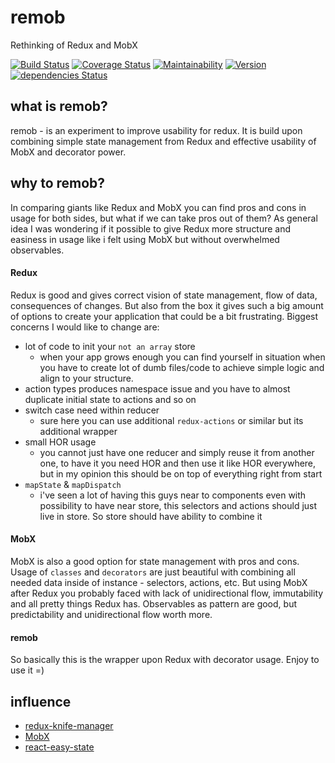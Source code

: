 # remob
Rethinking of Redux and MobX

[![Build Status](https://travis-ci.org/icrosil/remob.svg?branch=master)](https://travis-ci.org/icrosil/remob)  [![Coverage Status](https://coveralls.io/repos/github/icrosil/remob/badge.svg?branch=master)](https://coveralls.io/github/icrosil/remob?branch=master)  [![Maintainability](https://api.codeclimate.com/v1/badges/6fe830dc12447fa3922b/maintainability)](https://codeclimate.com/github/icrosil/remob/maintainability)  [![Version](https://img.shields.io/npm/v/remob.svg)](https://www.npmjs.com/package/remob) [![dependencies Status](https://david-dm.org/icrosil/remob/status.svg)](https://david-dm.org/icrosil/remob)

## what is remob?
remob - is an experiment to improve usability for redux. It is build upon combining simple state management from Redux and effective usability of MobX and decorator power.

## why to remob?
In comparing giants like Redux and MobX you can find pros and cons in usage for both sides, but what if we can take pros out of them? As general idea I was wondering if it possible to give Redux more structure and easiness in usage like i felt using MobX but without overwhelmed observables.

#### Redux
Redux is good and gives correct vision of state management, flow of data, consequences of changes.
But also from the box it gives such a big amount of options to create your application that could be a bit frustrating. Biggest concerns I would like to change are:
- lot of code to init your `not an array` store
  - when your app grows enough you can find yourself in situation when you have to create lot of dumb files/code to achieve simple logic and align to your structure.
- action types produces namespace issue and you have to almost duplicate initial state to actions and so on
- switch case need within reducer
  - sure here you can use additional `redux-actions` or similar but its additional wrapper
- small HOR usage
  - you cannot just have one reducer and simply reuse it from another one, to have it you need HOR and then use it like HOR everywhere, but in my opinion this should be on top of everything right from start
- `mapState` & `mapDispatch`
  - i've seen a lot of having this guys near to components even with possibility to have near store, this selectors and actions should just live in store. So store should have ability to combine it

#### MobX
MobX is also a good option for state management with pros and cons.
Usage of `classes` and `decorators` are just beautiful with combining all needed data inside of instance - selectors, actions, etc.
But using MobX after Redux you probably faced with lack of unidirectional flow, immutability and all pretty things Redux has.
Observables as pattern are good, but predictability and unidirectional flow worth more.

#### remob
So basically this is the wrapper upon Redux with decorator usage.
Enjoy to use it =)

## influence
- [redux-knife-manager](https://github.com/madetheforcebewithyou/redux-knife-manager)
- [MobX](https://github.com/mobxjs/mobx)
- [react-easy-state](https://github.com/solkimicreb/react-easy-state)
